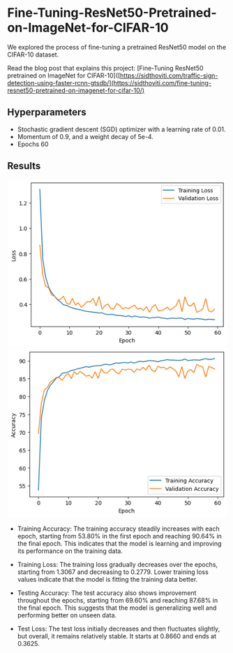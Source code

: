 # Fine-Tuning-ResNet50-Pretrained-on-ImageNet-for-CIFAR-10
We explored the process of fine-tuning a pretrained ResNet50 model on the CIFAR-10 dataset.

Read the blog post that explains this project: [Fine-Tuning ResNet50 pretrained on ImageNet for CIFAR-10]([https://sidthoviti.com/traffic-sign-detection-using-faster-rcnn-gtsdb/](https://sidthoviti.com/fine-tuning-resnet50-pretrained-on-imagenet-for-cifar-10/)

## Hyperparameters
* Stochastic gradient descent (SGD) optimizer with a learning rate of 0.01.
* Momentum of 0.9, and a weight decay of 5e-4.
* Epochs 60

## Results
![Loss Plot](https://github.com/sidthoviti/Fine-Tuning-ResNet50-Pretrained-on-ImageNet-for-CIFAR-10/raw/main/loss.png)
![Accuracy Plot](https://github.com/sidthoviti/Fine-Tuning-ResNet50-Pretrained-on-ImageNet-for-CIFAR-10/raw/main/accuracy.png)
* Training Accuracy: The training accuracy steadily increases with each epoch, starting from 53.80% in the first epoch and reaching 90.64% in the final epoch. This indicates that the model is learning and improving its performance on the training data.

* Training Loss: The training loss gradually decreases over the epochs, starting from 1.3067 and decreasing to 0.2779. Lower training loss values indicate that the model is fitting the training data better.

* Testing Accuracy: The test accuracy also shows improvement throughout the epochs, starting from 69.60% and reaching 87.68% in the final epoch. This suggests that the model is generalizing well and performing better on unseen data.

* Test Loss: The test loss initially decreases and then fluctuates slightly, but overall, it remains relatively stable. It starts at 0.8660 and ends at 0.3625.

